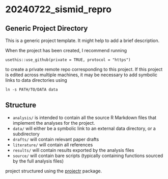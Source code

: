 # 20240722_sismid_repro

## Generic Project Directory

This is a generic project template. It might help to add a brief description.

When the project has been created, I recommend running

```usethis::use_github(private = TRUE, protocol = "https")```

to create a private remote repo corresponding to this project. If this project
is edited across multiple machines, it may be necessary to add symbolic links
to data directories using

```ln -s PATH/TO/DATA data```

## Structure

* `analysis/` is intended to contain all the source R Markdown files that
implement the analyses for the project.
* `data/` will either be a symbolic link to an external data directory, or
a subdirectory
* `drafts/` will contain relevant paper drafts
* `literature/` will contain all references
* `results/` will contain results exported by the analysis files
* `source/` will contain bare scripts (typically containing functions sourced
by the full analysis files)

project structured using the [projectr](https://github.com/julia-wrobel/projectr) package.